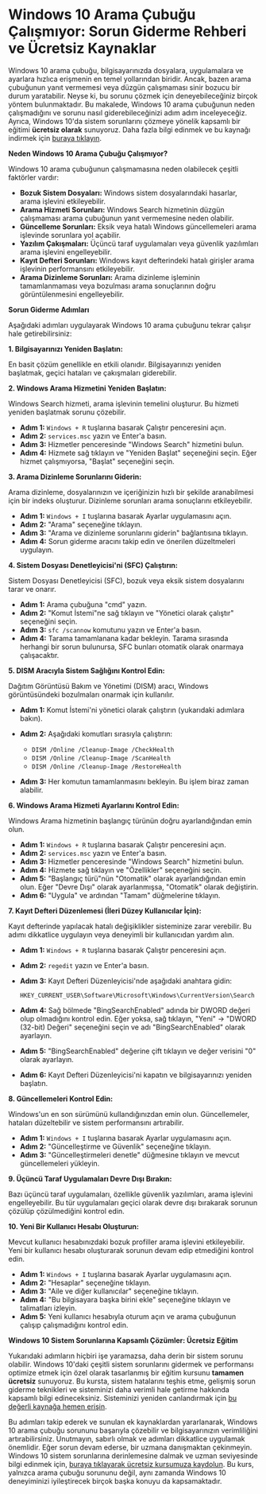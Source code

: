 # Windows 10 Arama Çubuğu Çalışmıyor: Sorun Giderme Rehberi ve Ücretsiz Kaynaklar

Windows 10 arama çubuğu, bilgisayarınızda dosyalara, uygulamalara ve ayarlara hızlıca erişmenin en temel yollarından biridir. Ancak, bazen arama çubuğunun yanıt vermemesi veya düzgün çalışmaması sinir bozucu bir durum yaratabilir. Neyse ki, bu sorunu çözmek için deneyebileceğiniz birçok yöntem bulunmaktadır. Bu makalede, Windows 10 arama çubuğunun neden çalışmadığını ve sorunu nasıl giderebileceğinizi adım adım inceleyeceğiz. Ayrıca, Windows 10'da sistem sorunlarını çözmeye yönelik kapsamlı bir eğitimi **ücretsiz olarak** sunuyoruz. Daha fazla bilgi edinmek ve bu kaynağı indirmek için [buraya tıklayın](https://udemywork.com/windows-10-arama-cubugu-calismiyor).

**Neden Windows 10 Arama Çubuğu Çalışmıyor?**

Windows 10 arama çubuğunun çalışmamasına neden olabilecek çeşitli faktörler vardır:

*   **Bozuk Sistem Dosyaları:** Windows sistem dosyalarındaki hasarlar, arama işlevini etkileyebilir.
*   **Arama Hizmeti Sorunları:** Windows Search hizmetinin düzgün çalışmaması arama çubuğunun yanıt vermemesine neden olabilir.
*   **Güncelleme Sorunları:** Eksik veya hatalı Windows güncellemeleri arama işlevinde sorunlara yol açabilir.
*   **Yazılım Çakışmaları:** Üçüncü taraf uygulamaları veya güvenlik yazılımları arama işlevini engelleyebilir.
*   **Kayıt Defteri Sorunları:** Windows kayıt defterindeki hatalı girişler arama işlevinin performansını etkileyebilir.
*   **Arama Dizinleme Sorunları:** Arama dizinleme işleminin tamamlanmaması veya bozulması arama sonuçlarının doğru görüntülenmesini engelleyebilir.

**Sorun Giderme Adımları**

Aşağıdaki adımları uygulayarak Windows 10 arama çubuğunu tekrar çalışır hale getirebilirsiniz:

**1. Bilgisayarınızı Yeniden Başlatın:**

En basit çözüm genellikle en etkili olanıdır. Bilgisayarınızı yeniden başlatmak, geçici hataları ve çakışmaları giderebilir.

**2. Windows Arama Hizmetini Yeniden Başlatın:**

Windows Search hizmeti, arama işlevinin temelini oluşturur. Bu hizmeti yeniden başlatmak sorunu çözebilir.

*   **Adım 1:** `Windows + R` tuşlarına basarak Çalıştır penceresini açın.
*   **Adım 2:** `services.msc` yazın ve Enter'a basın.
*   **Adım 3:** Hizmetler penceresinde "Windows Search" hizmetini bulun.
*   **Adım 4:** Hizmete sağ tıklayın ve "Yeniden Başlat" seçeneğini seçin. Eğer hizmet çalışmıyorsa, "Başlat" seçeneğini seçin.

**3. Arama Dizinleme Sorunlarını Giderin:**

Arama dizinleme, dosyalarınızın ve içeriğinizin hızlı bir şekilde aranabilmesi için bir indeks oluşturur. Dizinleme sorunları arama sonuçlarını etkileyebilir.

*   **Adım 1:** `Windows + I` tuşlarına basarak Ayarlar uygulamasını açın.
*   **Adım 2:** "Arama" seçeneğine tıklayın.
*   **Adım 3:** "Arama ve dizinleme sorunlarını giderin" bağlantısına tıklayın.
*   **Adım 4:** Sorun giderme aracını takip edin ve önerilen düzeltmeleri uygulayın.

**4. Sistem Dosyası Denetleyicisi'ni (SFC) Çalıştırın:**

Sistem Dosyası Denetleyicisi (SFC), bozuk veya eksik sistem dosyalarını tarar ve onarır.

*   **Adım 1:** Arama çubuğuna "cmd" yazın.
*   **Adım 2:** "Komut İstemi"ne sağ tıklayın ve "Yönetici olarak çalıştır" seçeneğini seçin.
*   **Adım 3:** `sfc /scannow` komutunu yazın ve Enter'a basın.
*   **Adım 4:** Tarama tamamlanana kadar bekleyin. Tarama sırasında herhangi bir sorun bulunursa, SFC bunları otomatik olarak onarmaya çalışacaktır.

**5. DISM Aracıyla Sistem Sağlığını Kontrol Edin:**

Dağıtım Görüntüsü Bakım ve Yönetimi (DISM) aracı, Windows görüntüsündeki bozulmaları onarmak için kullanılır.

*   **Adım 1:** Komut İstemi'ni yönetici olarak çalıştırın (yukarıdaki adımlara bakın).
*   **Adım 2:** Aşağıdaki komutları sırasıyla çalıştırın:

    *   `DISM /Online /Cleanup-Image /CheckHealth`
    *   `DISM /Online /Cleanup-Image /ScanHealth`
    *   `DISM /Online /Cleanup-Image /RestoreHealth`

*   **Adım 3:** Her komutun tamamlanmasını bekleyin. Bu işlem biraz zaman alabilir.

**6. Windows Arama Hizmeti Ayarlarını Kontrol Edin:**

Windows Arama hizmetinin başlangıç türünün doğru ayarlandığından emin olun.

*   **Adım 1:** `Windows + R` tuşlarına basarak Çalıştır penceresini açın.
*   **Adım 2:** `services.msc` yazın ve Enter'a basın.
*   **Adım 3:** Hizmetler penceresinde "Windows Search" hizmetini bulun.
*   **Adım 4:** Hizmete sağ tıklayın ve "Özellikler" seçeneğini seçin.
*   **Adım 5:** "Başlangıç türü"nün "Otomatik" olarak ayarlandığından emin olun. Eğer "Devre Dışı" olarak ayarlanmışsa, "Otomatik" olarak değiştirin.
*   **Adım 6:** "Uygula" ve ardından "Tamam" düğmelerine tıklayın.

**7. Kayıt Defteri Düzenlemesi (İleri Düzey Kullanıcılar İçin):**

Kayıt defterinde yapılacak hatalı değişiklikler sisteminize zarar verebilir. Bu adımı dikkatlice uygulayın veya deneyimli bir kullanıcıdan yardım alın.

*   **Adım 1:** `Windows + R` tuşlarına basarak Çalıştır penceresini açın.
*   **Adım 2:** `regedit` yazın ve Enter'a basın.
*   **Adım 3:** Kayıt Defteri Düzenleyicisi'nde aşağıdaki anahtara gidin:

    `HKEY_CURRENT_USER\Software\Microsoft\Windows\CurrentVersion\Search`

*   **Adım 4:** Sağ bölmede "BingSearchEnabled" adında bir DWORD değeri olup olmadığını kontrol edin. Eğer yoksa, sağ tıklayın, "Yeni" -> "DWORD (32-bit) Değeri" seçeneğini seçin ve adı "BingSearchEnabled" olarak ayarlayın.
*   **Adım 5:** "BingSearchEnabled" değerine çift tıklayın ve değer verisini "0" olarak ayarlayın.
*   **Adım 6:** Kayıt Defteri Düzenleyicisi'ni kapatın ve bilgisayarınızı yeniden başlatın.

**8. Güncellemeleri Kontrol Edin:**

Windows'un en son sürümünü kullandığınızdan emin olun. Güncellemeler, hataları düzeltebilir ve sistem performansını artırabilir.

*   **Adım 1:** `Windows + I` tuşlarına basarak Ayarlar uygulamasını açın.
*   **Adım 2:** "Güncelleştirme ve Güvenlik" seçeneğine tıklayın.
*   **Adım 3:** "Güncelleştirmeleri denetle" düğmesine tıklayın ve mevcut güncellemeleri yükleyin.

**9. Üçüncü Taraf Uygulamaları Devre Dışı Bırakın:**

Bazı üçüncü taraf uygulamaları, özellikle güvenlik yazılımları, arama işlevini engelleyebilir. Bu tür uygulamaları geçici olarak devre dışı bırakarak sorunun çözülüp çözülmediğini kontrol edin.

**10. Yeni Bir Kullanıcı Hesabı Oluşturun:**

Mevcut kullanıcı hesabınızdaki bozuk profiller arama işlevini etkileyebilir. Yeni bir kullanıcı hesabı oluşturarak sorunun devam edip etmediğini kontrol edin.

*   **Adım 1:** `Windows + I` tuşlarına basarak Ayarlar uygulamasını açın.
*   **Adım 2:** "Hesaplar" seçeneğine tıklayın.
*   **Adım 3:** "Aile ve diğer kullanıcılar" seçeneğine tıklayın.
*   **Adım 4:** "Bu bilgisayara başka birini ekle" seçeneğine tıklayın ve talimatları izleyin.
*   **Adım 5:** Yeni kullanıcı hesabıyla oturum açın ve arama çubuğunun çalışıp çalışmadığını kontrol edin.

**Windows 10 Sistem Sorunlarına Kapsamlı Çözümler: Ücretsiz Eğitim**

Yukarıdaki adımların hiçbiri işe yaramazsa, daha derin bir sistem sorunu olabilir.  Windows 10'daki çeşitli sistem sorunlarını gidermek ve performansı optimize etmek için özel olarak tasarlanmış bir eğitim kursunu **tamamen ücretsiz** sunuyoruz. Bu kursta, sistem hatalarını teşhis etme, gelişmiş sorun giderme teknikleri ve sisteminizi daha verimli hale getirme hakkında kapsamlı bilgi edineceksiniz. Sisteminizi yeniden canlandırmak için [bu değerli kaynağa hemen erişin](https://udemywork.com/windows-10-arama-cubugu-calismiyor).

Bu adımları takip ederek ve sunulan ek kaynaklardan yararlanarak, Windows 10 arama çubuğu sorununu başarıyla çözebilir ve bilgisayarınızın verimliliğini artırabilirsiniz. Unutmayın, sabırlı olmak ve adımları dikkatlice uygulamak önemlidir. Eğer sorun devam ederse, bir uzmana danışmaktan çekinmeyin. Windows 10 sistem sorunlarına derinlemesine dalmak ve uzman seviyesinde bilgi edinmek için, [buraya tıklayarak ücretsiz kursumuza kaydolun](https://udemywork.com/windows-10-arama-cubugu-calismiyor). Bu kurs, yalnızca arama çubuğu sorununu değil, aynı zamanda Windows 10 deneyiminizi iyileştirecek birçok başka konuyu da kapsamaktadır.
